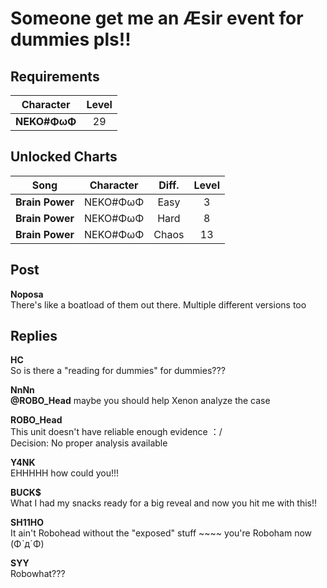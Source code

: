 # Someone get me an Æsir event for dummies pls!!
## Requirements
| Character  |Level|
|------------|:---:|
|**NEKO#ΦωΦ**| 29  |

## Unlocked Charts
|     Song      |Character|Diff.|Level|
|---------------|:-------:|:---:|:---:|
|**Brain Power**|NEKO#ΦωΦ |Easy |  3  |
|**Brain Power**|NEKO#ΦωΦ |Hard |  8  |
|**Brain Power**|NEKO#ΦωΦ |Chaos| 13  |

## Post
**Noposa**<br>
There's like a boatload of them out there. Multiple different versions too
## Replies
**HC**<br>
So is there a "reading for dummies" for dummies???

**NnNn**<br>
**@ROBO\_Head** maybe you should help Xenon analyze the case

**ROBO_Head**<br>
This unit doesn't have reliable enough evidence ：/<br>
Decision: No proper analysis available

**Y4NK**<br>
EHHHHH how could you!!!

**BUCK$**<br>
What I had my snacks ready for a big reveal and now you hit me with this!!

**SH11HO**<br>
It ain't Robohead without the "exposed" stuff ~~~~ you're Roboham now (ΦˋдˊΦ)

**SYY**<br>
Robowhat???

